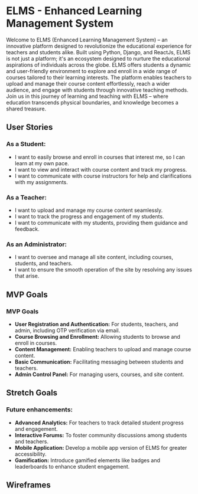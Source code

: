 # ELMS - Enhanced Learning Management System
Welcome to ELMS (Enhanced Learning Management System) – an innovative platform designed to revolutionize the educational experience for teachers and students alike. Built using Python, Django, and ReactJs, ELMS is not just a platform; it's an ecosystem designed to nurture the educational aspirations of individuals across the globe.  ELMS offers students a dynamic and user-friendly environment to explore and enroll in a wide range of courses tailored to their learning interests. The platform enables teachers to upload and manage their course content effortlessly, reach a wider audience, and engage with students through innovative teaching methods. Join us in this journey of learning and teaching with ELMS – where education transcends physical boundaries, and knowledge becomes a shared treasure.

## User Stories
### As a Student:
- I want to easily browse and enroll in courses that interest me, so I can learn at my own pace.
- I want to view and interact with course content and track my progress.
- I want to communicate with course instructors for help and clarifications with my assignments.

### As a Teacher:
- I want to upload and manage my course content seamlessly.
- I want to track the progress and engagement of my students.
- I want to communicate with my students, providing them guidance and feedback.

### As an Administrator:
- I want to oversee and manage all site content, including courses, students, and teachers.
- I want to ensure the smooth operation of the site by resolving any issues that arise.

## MVP Goals
### MVP Goals
- **User Registration and Authentication:** For students, teachers, and admin, including OTP verification via email.
- **Course Browsing and Enrollment:** Allowing students to browse and enroll in courses.
- **Content Management:** Enabling teachers to upload and manage course content.
- **Basic Communication:** Facilitating messaging between students and teachers.
- **Admin Control Panel:** For managing users, courses, and site content.

## Stretch Goals
### Future enhancements:
- **Advanced Analytics:** For teachers to track detailed student progress and engagement.
- **Interactive Forums:** To foster community discussions among students and teachers.
- **Mobile Application:** Develop a mobile app version of ELMS for greater accessibility.
- **Gamification:** Introduce gamified elements like badges and leaderboards to enhance student engagement.

## Wireframes
